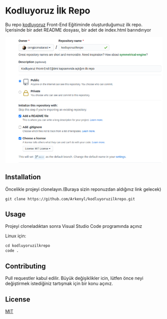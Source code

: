 # Kodluyoruz İlk Repo

Bu repo [kodluyoruz](https://kodluyoruz.org/) Front-End Eğitiminde oluşturduğumuz ilk repo. İçerisinde bir adet README dosyası, bir adet de index.html barındırıyor

![](https://raw.githubusercontent.com/Kodluyoruz/taskforce/main/git/odev1/figures/github.png)

## Installation 

Öncelikle projeyi clonelayın.(Buraya sizin reponuzdan aldığınız link gelecek)

```
git clone https://github.com/Arkenyl/kodluyoruzilkrepo.git
```

## Usage

Projeyi cloneladıktan sonra Visual Studio Code programında açınız

Linux için:
```
cd kodluyoruzilkrepo
code .
```

## Contributing

Pull requestler kabul edilir. Büyük değişiklikler icin, lütfen önce neyi değiştirmek istediğiniz tartışmak için bir konu açınız.

## License

[MIT](https://choosealicense.com/licenses/mit/)


 
